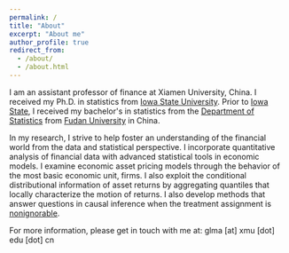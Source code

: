 ```yaml
---
permalink: /
title: "About"
excerpt: "About me"
author_profile: true
redirect_from: 
  - /about/
  - /about.html
---
```


<!-- A data-driven personal website
====== -->
I am an assistant professor of finance at Xiamen University, China. I received my Ph.D. in statistics from [Iowa State University](https://www.iastate.edu/). Prior to [Iowa State](https://www.iastate.edu/), I received my bachelor's in statistics from the [Department of Statistics](https://www.fdsm.fudan.edu.cn/en/Statistics.aspx) from [Fudan University](https://www.fudan.edu.cn/en/) in China.

In my research, I strive to help foster an understanding of the financial world from the data and statistical perspective. I incorporate quantitative analysis of financial data with advanced statistical tools in economic models. I examine economic asset pricing models through the behavior of the most basic economic unit, firms. I also exploit the conditional distributional information of asset returns by aggregating quantiles that locally characterize the motion of returns. I also develop methods that answer questions in causal inference when the treatment assignment is [nonignorable](https://en.wikipedia.org/wiki/Ignorability).

For more information, please get in touch with me at:
glma [at] xmu [dot] edu [dot] cn
